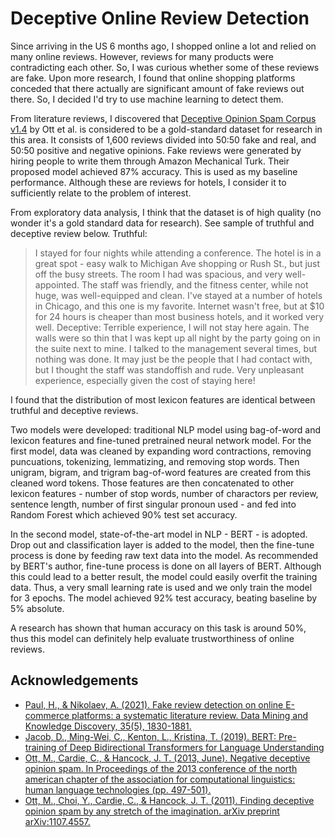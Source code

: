 
# Deceptive Online Review Detection

Since arriving in the US 6 months ago, I shopped online a lot and relied on many online reviews. However, reviews for many products were contradicting each other. So, I was curious whether some of these reviews are fake. Upon more research, I found that online shopping platforms conceded that there actually are significant amount of fake reviews out there. So, I decided I'd try to use machine learning to detect them.

From literature reviews, I discovered that [Deceptive Opinion Spam Corpus v1.4](https://myleott.com/op-spam.html) by Ott et al. is considered to be a gold-standard dataset for research in this area. It consists of 1,600 reviews divided into 50:50 fake and real, and 50:50 positive and negative opinions. Fake reviews were generated by hiring people to write them through Amazon Mechanical Turk. Their proposed model achieved 87% accuracy. This is used as my baseline performance. Although these are reviews for hotels, I consider it to sufficiently relate to the problem of interest.

From exploratory data analysis, I think that the dataset is of high quality (no wonder it's a gold standard data for research). See sample of truthful and deceptive review below.
Truthful:
> I stayed for four nights while attending a conference. The hotel is in a great spot - easy walk to Michigan Ave shopping or Rush St., but just off the busy streets. The room I had was spacious, and very well-appointed. The staff was friendly, and the fitness center, while not huge, was well-equipped and clean. I've stayed at a number of hotels in Chicago, and this one is my favorite. Internet wasn't free, but at $10 for 24 hours is cheaper than most business hotels, and it worked very well.
Deceptive:
> Terrible experience, I will not stay here again. The walls were so thin that I was kept up all night by the party going on in the suite next to mine. I talked to the management several times, but nothing was done. It may just be the people that I had contact with, but I thought the staff was standoffish and rude. Very unpleasant experience, especially given the cost of staying here!

I found that the distribution of most lexicon features are identical between truthful and deceptive reviews.

Two models were developed: traditional NLP model using bag-of-word and lexicon features and fine-tuned pretrained neural network model. For the first model, data was cleaned by expanding word contractions, removing puncuations, tokenizing, lemmatizing, and removing stop words. Then unigram, bigram, and trigram bag-of-word features are created from this cleaned word tokens. Those features are then concatenated to other lexicon features - number of stop words, number of charactors per review, sentence length, number of first singular pronoun used - and fed into Random Forest which achieved 90% test set accuracy.

In the second model, state-of-the-art model in NLP - BERT - is adopted. Drop out and classification layer is added to the model, then the fine-tune process is done by feeding raw text data into the model. As recommended by BERT's author, fine-tune process is done on all layers of BERT. Although this could lead to a better result, the model could easily overfit the training data. Thus, a very small learning rate is used and we only train the model for 3 epochs. The model achieved 92% test accuracy, beating baseline by 5% absolute.

A research has shown that human accuracy on this task is around 50%, thus this model can definitely help evaluate trustworthiness of online reviews.

## Acknowledgements

 - [Paul, H., & Nikolaev, A. (2021). Fake review detection on online E-commerce platforms: a systematic literature review. Data Mining and Knowledge Discovery, 35(5), 1830-1881.](https://link.springer.com/article/10.1007/s10618-021-00772-6)
 - [Jacob, D., Ming-Wei, C., Kenton, L., Kristina, T. (2019). BERT: Pre-training of Deep Bidirectional Transformers for Language Understanding](https://arxiv.org/abs/1810.04805)
 - [Ott, M., Cardie, C., & Hancock, J. T. (2013, June). Negative deceptive opinion spam. In Proceedings of the 2013 conference of the north american chapter of the association for computational linguistics: human language technologies (pp. 497-501).](https://aclanthology.org/N13-1053.pdf)
 - [Ott, M., Choi, Y., Cardie, C., & Hancock, J. T. (2011). Finding deceptive opinion spam by any stretch of the imagination. arXiv preprint arXiv:1107.4557.](https://arxiv.org/abs/1107.4557)
 

